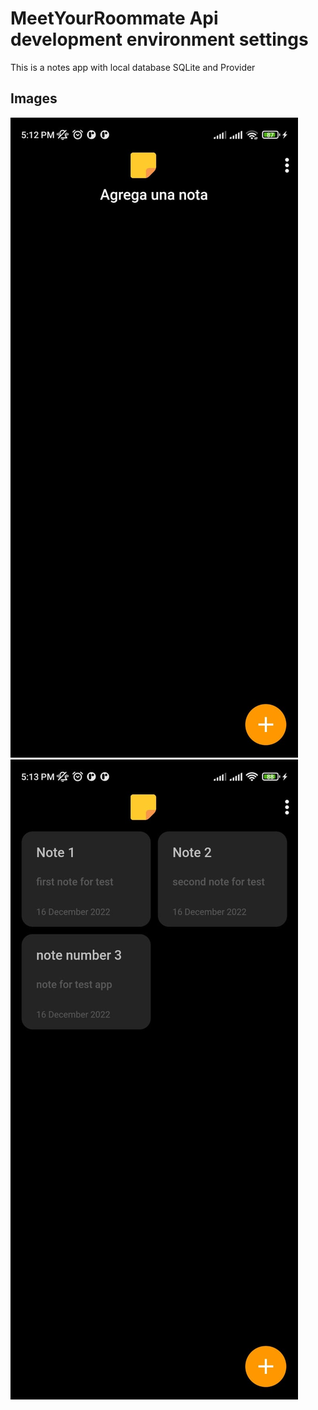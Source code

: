 # MeetYourRoommate Api development environment settings

This is a notes app with local database SQLite and Provider

## Images

![Image-1](./config_img/image_1.jpeg)
![Image-1](./config_img/image_2.jpeg)
